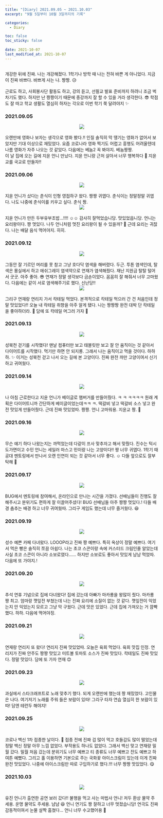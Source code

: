 ```yaml
---
title: "[Diary] 2021.09.05 ~ 2021.10.03"
excerpt: "9월 5일부터 10월 3일까지의 기록"

categories:
  - Diary

toc: false
toc_sticky: false
 
date: 2021-10-07
last_modified_at: 2021-10-07
---
```


<br>
개강한 뒤에 진짜. 나는 개강해졌다. 1학기나 방학 때 나는 전혀 바쁜 게 아니었다.  
지금이 진짜 바쁘다. 바쁘게 사는 나. 짱짱. 😥  
<br>
<br>
근로도 하고, 사회봉사단 활동도 하고, 강의 듣고, 선필교 발표 준비까지 하려니 조금 벅차기도 했다.  
하지만 난 짱짱이기 때문에 종강까지 잘 할 수 있을 거라 생각한다. 😎   
학점도 잘 따고 학교 생활도 열심히 하자는 각오로 이번 학기 쭉 달려야지 ✨  
<br>

### 2021.09.05  

<center><img src="/assets/images/21100801/21100801_1"></center>  

<br>
오랜만에 영화나 보자는 생각으로 영화 봤다.!!  
인질 솔직히 막 땡기는 영화가 없어서 보았지만 기대 이상으로 재밌었다.  
요즘 코로나라 영화 찍기도 어렵고 흥행도 어려울텐데 나름 영화가 자주 나오는 것 같았다.  
다음에는 베놈2 꼭 봐야지. 베놈짱짱.  
<br>
이 날 집에 오는 길에 지윤 언니 만났다.  
지윤 언니랑 근처 살아서 너무 행복하다 🥰  
지윤교를 국교로 만들자!!  
<br>

### 2021.09.06  

<center><img src="/assets/images/21100801/21100801_2"></center>

<br>
지윤 언니가 샀다는 춘식이 인형 영접하구 왔다. 짱짱 귀엽다.  
춘식이는 정말정말 귀엽다. 나도 나중에 춘식이를 키우고 싶다. 춘식 짱.  
<br>

<center><img src="/assets/images/21100801/21100801_3"></center>

<br>
지윤 언니가 만든 두부유부초밥...!!!! ☺☺  
감사히 잘먹었습니당. 맛있었읍니당.
언니는 요리왕이다. 짱 멋있다. 나두 언니처럼 멋진 요리왕이 될 수 있을까? 🤔  
근데 요리는 귀찮다. 나는 배달 음식 먹어야지. 히히.  
<br>

### 2021.09.12  

<center><img src="/assets/images/21100801/21100801_4"></center>

<br>
그동안 잘 기르던 머리를 못 참고 그냥 호다닥 염색을 해버렸다. 두근.  
투톤 염색인데, 탈색은 묭실에서 하고 애쉬그레이 염색약으로 연재가 염색해줬다.  
재난 지원금 탈탈 털어서 굿굿. 아주 좋아. 😎  
연재가 정말 생각보다 금손이었다. 꼼꼼히 잘 해줘서 너무 고마웠다.  
다음에는 같이 서로 염색해주기로 했다. 신난당!!  
<br>

<center><img src="/assets/images/21100801/21100801_5"></center>

<br>
그리구 연재랑 연리지 가서 칵테일 먹었다.  
본격적으로 칵테일 먹으러 간 건 처음인데 정말 맛있었다!!  
오늘 내 칵테일 취향을 아주 알게 됐다.  
나는 짱짱짱 완전 대박 단 칵테일을 좋아하더라. 👀  
담에 또 칵테일 머그러 가자 🥰  
<br>

### 2021.09.13  

<center><img src="/assets/images/21100801/21100801_6"></center>

<br>
성북천 걷기를 시작했다!  
맨날 컴퓨터만 보고 태블릿만 보고 잘 안 움직이는 것 같아서 다이어트를 시작했다.  
먹기만 하면 안 되지롱.  
그래서 나는 움직이고 먹을 것이다. 하하하. ✨  
이거는 성북천 걷고 나서 오는 길에 본 고양이다.  
진짜 완전 까만 고양이여서 신기하고 귀여웠다.  
<br>

### 2021.09.14  

<center><img src="/assets/images/21100801/21100801_7"></center>

<br>
나 아침 근로한다고 지윤 언니가 베이글로 햄버거를 만들어줬다.  
ㅋ ㅋ ㅋㅋㅋㅋ 원래 계획은 다이어트니까 간단하게 베이글이었는데ㅋㅋ ㅋ.  
떡갈비 넣고 떡갈비 소스 넣고 완전 맛있게 만들어줬다.  
근데 진짜 맛있었따. 짱짱. 언니 고마워용. 지윤교 짱. 🥰  
<br>

### 2021.09.16  

<center><img src="/assets/images/21100801/21100801_8"></center>

<br>
무슨 얘기 하다 나왔는지는 까먹었는데 다같이 프사 맞추자고 해서 맞췄다.  
진수는 턱시도가면이고 수민 언니는 세일러 마스고 민이랑 나는 고양이다!!  
짱 너무 귀엽다.  
1학기 때 공대 멘토링에서 만나서 오랜 인연이 되는 것 같아서 너무 좋다. ☺  
다들 앞으로도 잘부탁해 🌟  
<br>

### 2021.09.17  

<center><img src="/assets/images/21100801/21100801_9"></center>

<br>
BUG에서 멘토링에 참여해서, 온라인으로 만나는 시간을 가졌다.  
선배님들이 진행도 잘 해주시고 분위기도 편하게 잘 이끌어주셨다!  
BUG 선배님들 아주 짱짱 멋있다.!  
다들 배경 춤추는 배경 하고 너무 귀여웠따.  
그리구 게임도 했는데 너무 즐거웠다. 😆  
<br>

### 2021.09.19  

<center><img src="/assets/images/21100801/21100801_10"></center>

<br>
성수 예쁜 카페 다녀왔다.  
LOOOP라고 진짜 짱 예쁘다. 특히 옥상이 정말 예쁘다.  
여기서 먹은 빵은 솔직히 쪼끔 아쉽다.  
나는 초코 스콘이랑 속에 커스터드 크림인줄 알았는데 사실 초코 스콘이 아니라 소보로였다......  
하지만 소보로도 좋아서 맛있게 냠냠 먹었따. 다음에 또 가야지.!  
<br>

### 2021.09.20  

<center><img src="/assets/images/21100801/21100801_11"></center>

<br>
추석 연휴 기념으로 집에 다녀왔다!  
집에 갔는데 아빠가 마카롱을 왕많이 줬다.  
마카롱 짱 최고.  
엄마랑 깻잎전 부쳤는데 나는 진짜 요리에 소질이 없는 것 같다.  
깻잎전이 익었는지 안 익었는지 모르고 그냥 막 구웠다.  
근데 맛은 있었다.  
근데 집에 가져오는 거 깜빡했다. 하하. 다음에 먹어야징.  
<br>

### 2021.09.21  

<center><img src="/assets/images/21100801/21100801_12"></center>

<br>
연재랑 연리지 또 왔다!  
연리지 진짜 맛있었따. 오늘은 육회 먹었다. 육회 맛집 인정.  
연리지가 진짜 안주도 짱짱 맛있고 미트볼 토마토 소스가 진짜 맛있다.  
칵테일도 진짜 맛있다. 정말 맛있다. 담에 또 가자 연재 😊  
<br>

### 2021.09.23  

<center><img src="/assets/images/21100801/21100801_13"></center>

<br>
과실에서 스타크래프트로 노래 맞추기 했다.  
되게 오랜만에 했는데 짱 재밌었다.  
고인물은 나다. 여기저기 노래를 주워 들은 보람이 있따!  
그리구 타자 연습 열심히 한 보람이 있따!  
담엔 테런두 해야지!  
<br>

### 2021.09.25  

<center><img src="/assets/images/21100801/21100801_14"></center>

<br>
코로나 백신 1차 접종한 날이다. 🌊  
접종 전에 진짜 겁 많이 먹고 호들갑도 많이 떨었는데 정말 백신 정말 아무 느낌 없었다.  
부작용도 하나도 없었다.  
그래서 백신 맞고 연재랑 밀월 갔다.  
밀월 처음 갔는데 분위기도 너무 예쁘고 티 종류도 너무 예쁘고 잔도 예쁘고 하여튼 예뻤다.  
그리고 홀 이용하면 기본으로 주는 국화꽃 아이스크림이 있는데 이게 진짜 완전 맛있었다.  
나중에 아이스크림만 따로 구입하기로 했다.!!! 너무 짱짱 맛있었다. 😋  
<br>

### 2021.10.03

<center><img src="/assets/images/21100801/21100801_15"></center>

<br>
유진 언니가 출연한 공연 보러 갔다!!  
불행을 먹고 사는 마법사 언니! 저두 환상 물약 주세용.  
운명 물약도 주세용. 냠냠 😆  
언니 연기도 짱 잘하고 너무 멋졌습니당!  
연극도 진짜 감동적이여서 눈물 살짝 훔쳤다...  
언니 너무 수고했어용 🎉  
<br>